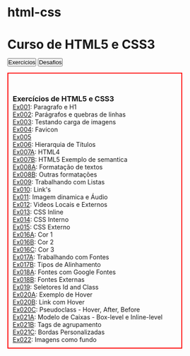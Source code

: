 # html-css
 <h1>Curso de HTML5 e CSS3</h1>

 <a href="https://thyagoholanda.github.io/html-css/exercicios/"><button>Exercícios</button></a>
 <a href="https://thyagoholanda.github.io/html-css/Desafios/"><button>Desafios</button></a>

 <head>
    <style>
        *{
            margin: 0px;
            padding: 0px;
        }
        article {
            width: 800px;
            margin: auto;
        }
        article ul {
            list-style-position: inside;
            list-style: none;
            padding: 10px;
        }
        article #desafios, #exercicios {
            display: inline-flex;
            width: 49%;
            border: solid red 2px;
        }
    </style>
</head>
<body>
    <article>
        <section id="exercicios">
            <ul>
                <h1>Exercícios de HTML5 e CSS3</h1>
                <li><a href="exercicios/ex001/index.html" target="_blank">Ex001</a>: Paragrafo e H1</li>
                <li><a href="exercicios/ex002/index.html" target="_blank">Ex002</a>: Parágrafos e quebras de linhas</li>
                <li><a href="exercicios/ex003/index.html" target="_blank">Ex003</a>: Testando carga de imagens</li>
                <li><a href="exercicios/ex004/index.html" target="_blank">Ex004</a>: Favicon</li>
                <li><a href="#" target="_blank">Ex005</a></li>
                <li><a href="exercicios/ex006/index.html" target="_blank">Ex006</a>: Hierarquia de Títulos</li>
                <li><a href="exercicios/ex007/html4.html" target="_blank">Ex007A</a>: HTML4</li>
                <li><a href="exercicios/ex007/html5.html" target="_blank">Ex007B</a>: HTML5 Exemplo de semantica</li>
                <li><a href="exercicios/ex008/index.html" target="_blank">Ex008A</a>: Formatação de textos</li>
                <li><a href="exercicios/ex008b/index.html" target="_blank">Ex008B</a>: Outras formatações</li>
                <li><a href="exercicios/ex009/index.html" target="_blank">Ex009</a>: Trabalhando com Listas</li>
                <li><a href="exercicios/ex010/index.html" target="_blank">Ex010</a>: Link's</li>
                <li><a href="exercicios/ex011/index.html" target="_blank">Ex011</a>: Imagem dinamica e Áudio</li>
                <li><a href="exercicios/ex012/index.html" target="_blank">Ex012</a>: Videos Locais e Externos</li>
                <li><a href="exercicios/ex013/index.html" target="_blank">Ex013</a>: CSS Inline</li>
                <li><a href="exercicios/ex014/index.html" target="_blank">Ex014</a>: CSS Interno</li>
                <li><a href="exercicios/ex015/index.html" target="_blank">Ex015</a>: CSS Externo</li>
                <li><a href="exercicios/ex016/cor01.html" target="_blank">Ex016A</a>: Cor 1</li>
                <li><a href="exercicios/ex016/cor02.html" target="_blank">Ex016B</a>: Cor 2</li>
                <li><a href="exercicios/ex016/cor03.html" target="_blank">Ex016C</a>: Cor 3</li>
                <li><a href="exercicios/ex017/fonte01.html" target="_blank">Ex017A</a>: Trabalhando com Fontes</li>
                <li><a href="exercicios/ex017/fonte02.html" target="_blank">Ex017B</a>: Tipos de Alinhamento</li>
                <li><a href="exercicios/ex018/fonte01.html" target="_blank">Ex018A</a>: Fontes com Google Fontes</li>
                <li><a href="exercicios/ex018/fonte02.html" target="_blank">Ex018B</a>: Fontes Externas</li>
                <li><a href="exercicios/ex019/seletor01.html" target="_blank">Ex019</a>: Seletores Id and Class</li>
                <li><a href="exercicios/ex020/hover.html" target="_blank">Ex020A</a>: Exemplo de Hover</li>
                <li><a href="exercicios/ex020/links.html" target="_blank">Ex020B</a>: Link com Hover</li>
                <li><a href="exercicios/ex020/pseudoclass.html" target="_blank">Ex020C</a>: Pseudoclass - Hover, After, Before</li>
                <li><a href="exercicios/ex021/caixa01.html" target="_blank">Ex021A</a>: Modelo de Caixas - Box-level e Inline-level</li>
                <li><a href="exercicios/ex021/caixa02.html" target="_blank">Ex021B</a>: Tags de agrupamento</li>
                <li><a href="exercicios/ex021/caixa03.html" target="_blank">Ex021C</a>: Bordas Personalizadas</li>
                <li><a href="exercicios/ex022/fundo001.html" target="_blank">Ex022</a>: Imagens como fundo</li>
            </ul>
        </section>
    </article>
</body>